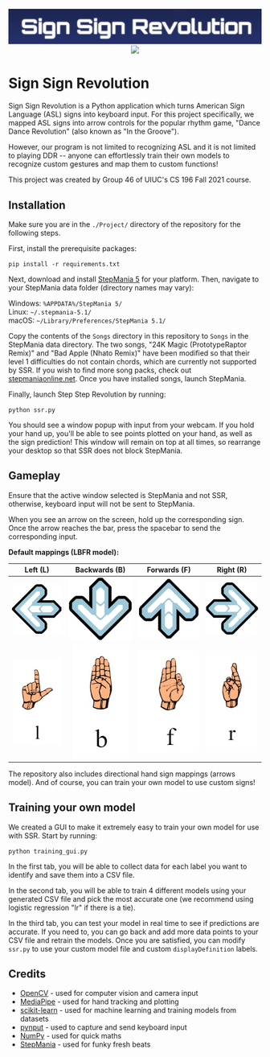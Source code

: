 <p align="center">
  <img src="assets/ssr_logo.jpg">
  <img src="assets/ssr-demo.gif">
</p>

# Sign Sign Revolution

Sign Sign Revolution is a Python application which turns American Sign Language (ASL) signs into keyboard input. For this project specifically, we mapped ASL signs into arrow controls for the popular rhythm game, "Dance Dance Revolution" (also known as "In the Groove").

However, our program is not limited to recognizing ASL and it is not limited to playing DDR -- anyone can effortlessly train their own models to recognize custom gestures and map them to custom functions!

This project was created by Group 46 of UIUC's CS 196 Fall 2021 course.

## Installation

Make sure you are in the `./Project/` directory of the repository for the following steps.

First, install the prerequisite packages:

```
pip install -r requirements.txt
```

Next, download and install [StepMania 5](https://www.stepmania.com/download/) for your platform. Then, navigate to your StepMania data folder (directory names may vary):

Windows: `%APPDATA%/StepMania 5/`  
Linux: `~/.stepmania-5.1/`  
macOS: `~/Library/Preferences/StepMania 5.1/`  

Copy the contents of the `Songs` directory in this repository to `Songs` in the StepMania data directory. The two songs, "24K Magic (PrototypeRaptor Remix)" and "Bad Apple (Nhato Remix)" have been modified so that their level 1 difficulties do not contain chords, which are currently not supported by SSR. If you wish to find more song packs, check out [stepmaniaonline.net](https://search.stepmaniaonline.net/). Once you have installed songs, launch StepMania.

Finally, launch Step Step Revolution by running:

```
python ssr.py
```

You should see a window popup with input from your webcam. If you hold your hand up, you'll be able to see points plotted on your hand, as well as the sign prediction! This window will remain on top at all times, so rearrange your desktop so that SSR does not block StepMania.

## Gameplay

Ensure that the active window selected is StepMania and not SSR, otherwise, keyboard input will not be sent to StepMania.

When you see an arrow on the screen, hold up the corresponding sign. Once the arrow reaches the bar, press the spacebar to send the corresponding input.

**Default mappings (LBFR model):**

| Left (L) | Backwards (B) | Forwards (F) | Right (R) |
|:--------:|:-------------:|:------------:|:---------:|
|     ![](assets/left.png)    |       ![](assets/down.png)       |       ![](assets/up.png)      |     ![](assets/right.png)     |
|     ![](assets/L.jpg)    |       ![](assets/B.jpg)       |       ![](assets/F.jpg)      |     ![](assets/R.jpg)     |

The repository also includes directional hand sign mappings (arrows model). And of course, you can train your own model to use custom signs!

## Training your own model

We created a GUI to make it extremely easy to train your own model for use with SSR. Start by running:

```
python training_gui.py
```

In the first tab, you will be able to collect data for each label you want to identify and save them into a CSV file.

In the second tab, you will be able to train 4 different models using your generated CSV file and pick the most accurate one (we recommend using logistic regression "lr" if there is a tie).

In the third tab, you can test your model in real time to see if predictions are accurate. If you need to, you can go back and add more data points to your CSV file and retrain the models. Once you are satisfied, you can modify `ssr.py` to use your custom model file and custom `displayDefinition` labels.

## Credits

- [OpenCV](https://github.com/opencv/opencv) - used for computer vision and camera input
- [MediaPipe](https://github.com/google/mediapipe) - used for hand tracking and plotting
- [scikit-learn](https://github.com/scikit-learn/scikit-learn) - used for machine learning and training models from datasets
- [pynput](https://github.com/moses-palmer/pynput) - used to capture and send keyboard input
- [NumPy](https://github.com/numpy/numpy) - used for quick maths
- [StepMania](https://github.com/stepmania/stepmania) - used for funky fresh beats
